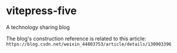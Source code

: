 # vitepress-five

A technology sharing blog

The blog's construction reference is related to this article: `https://blog.csdn.net/weixin_44803753/article/details/130903396`
